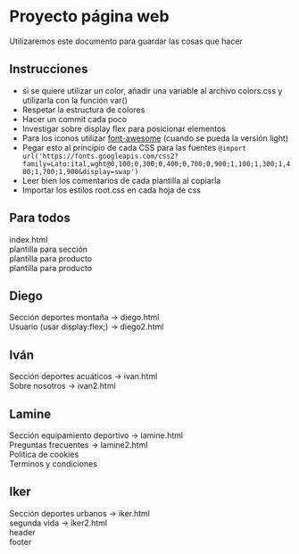 # Proyecto página web
Utilizaremos este documento para guardar las cosas que hacer

## Instrucciones
- si se quiere utilizar un color, añadir una variable al archivo colors.css y utilizarla con la función var()
- Respetar la estructura de colores
- Hacer un commit cada poco
- Investigar sobre display flex para posicionar elementos
- Para los iconos utilizar [font-awesome](https://fontawesome.com/search) (cuando se pueda la versión light)
- Pegar esto al principio de cada CSS para las fuentes `@import url('https://fonts.googleapis.com/css2?family=Lato:ital,wght@0,100;0,300;0,400;0,700;0,900;1,100;1,300;1,400;1,700;1,900&display=swap')`
- Leer bien los comentarios de cada plantilla al copiarla
- Importar los estilos root.css en cada hoja de css

## Para todos
index.html  
plantilla para sección  
plantilla para producto  
plantilla para producto  
## Diego
Sección deportes montaña -> diego.html  
Usuario (usar display:flex;) -> diego2.html  
## Iván
Sección deportes acuáticos -> ivan.html  
Sobre nosotros -> ivan2.html  
## Lamine
Sección equipamiento deportivo -> lamine.html  
Preguntas frecuentes -> lamine2.html  
Politica de cookies  
Terminos y condiciones   
## Iker
Sección deportes urbanos -> iker.html  
segunda vida -> iker2.html  
header  
footer  
